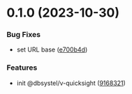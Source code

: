 

# 0.1.0 (2023-10-30)


### Bug Fixes

* set URL base ([e700b4d](https://github.com/dbsystel/v-quicksight/commit/e700b4dbf74833650a7086509b44dd3f936abd02))


### Features

* init @dbsystel/v-quicksight ([9168321](https://github.com/dbsystel/v-quicksight/commit/91683218d6817612128555cad03d581484e5b657))